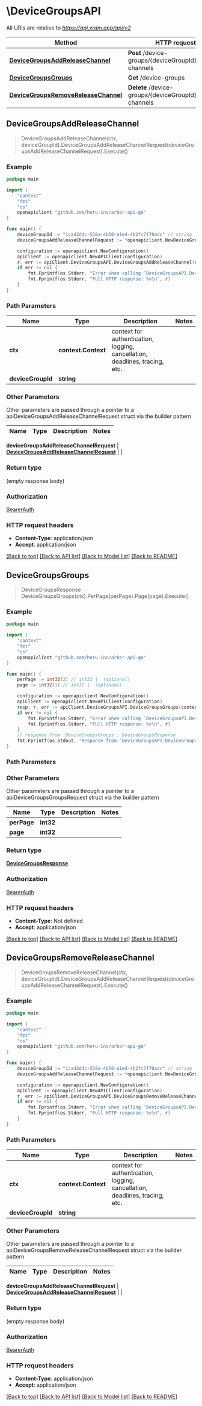 # \DeviceGroupsAPI

All URIs are relative to *https://api.xrdm.app/api/v2*

Method | HTTP request | Description
------------- | ------------- | -------------
[**DeviceGroupsAddReleaseChannel**](DeviceGroupsAPI.md#DeviceGroupsAddReleaseChannel) | **Post** /device-groups/{deviceGroupId}/release-channels | 
[**DeviceGroupsGroups**](DeviceGroupsAPI.md#DeviceGroupsGroups) | **Get** /device-groups | 
[**DeviceGroupsRemoveReleaseChannel**](DeviceGroupsAPI.md#DeviceGroupsRemoveReleaseChannel) | **Delete** /device-groups/{deviceGroupId}/release-channels | 



## DeviceGroupsAddReleaseChannel

> DeviceGroupsAddReleaseChannel(ctx, deviceGroupId).DeviceGroupsAddReleaseChannelRequest(deviceGroupsAddReleaseChannelRequest).Execute()





### Example

```go
package main

import (
	"context"
	"fmt"
	"os"
	openapiclient "github.com/heru-inc/arbor-api-go"
)

func main() {
	deviceGroupId := "1ca42d4c-558a-4b50-a1e4-4b2fc7f70adc" // string | 
	deviceGroupsAddReleaseChannelRequest := *openapiclient.NewDeviceGroupsAddReleaseChannelRequest("9d6a9043-e469-4239-9cc5-147fb20905d9") // DeviceGroupsAddReleaseChannelRequest | 

	configuration := openapiclient.NewConfiguration()
	apiClient := openapiclient.NewAPIClient(configuration)
	r, err := apiClient.DeviceGroupsAPI.DeviceGroupsAddReleaseChannel(context.Background(), deviceGroupId).DeviceGroupsAddReleaseChannelRequest(deviceGroupsAddReleaseChannelRequest).Execute()
	if err != nil {
		fmt.Fprintf(os.Stderr, "Error when calling `DeviceGroupsAPI.DeviceGroupsAddReleaseChannel``: %v\n", err)
		fmt.Fprintf(os.Stderr, "Full HTTP response: %v\n", r)
	}
}
```

### Path Parameters


Name | Type | Description  | Notes
------------- | ------------- | ------------- | -------------
**ctx** | **context.Context** | context for authentication, logging, cancellation, deadlines, tracing, etc.
**deviceGroupId** | **string** |  | 

### Other Parameters

Other parameters are passed through a pointer to a apiDeviceGroupsAddReleaseChannelRequest struct via the builder pattern


Name | Type | Description  | Notes
------------- | ------------- | ------------- | -------------

 **deviceGroupsAddReleaseChannelRequest** | [**DeviceGroupsAddReleaseChannelRequest**](DeviceGroupsAddReleaseChannelRequest.md) |  | 

### Return type

 (empty response body)

### Authorization

[BearerAuth](../README.md#BearerAuth)

### HTTP request headers

- **Content-Type**: application/json
- **Accept**: application/json

[[Back to top]](#) [[Back to API list]](../README.md#documentation-for-api-endpoints)
[[Back to Model list]](../README.md#documentation-for-models)
[[Back to README]](../README.md)


## DeviceGroupsGroups

> DeviceGroupsResponse DeviceGroupsGroups(ctx).PerPage(perPage).Page(page).Execute()





### Example

```go
package main

import (
	"context"
	"fmt"
	"os"
	openapiclient "github.com/heru-inc/arbor-api-go"
)

func main() {
	perPage := int32(2) // int32 |  (optional)
	page := int32(1) // int32 |  (optional)

	configuration := openapiclient.NewConfiguration()
	apiClient := openapiclient.NewAPIClient(configuration)
	resp, r, err := apiClient.DeviceGroupsAPI.DeviceGroupsGroups(context.Background()).PerPage(perPage).Page(page).Execute()
	if err != nil {
		fmt.Fprintf(os.Stderr, "Error when calling `DeviceGroupsAPI.DeviceGroupsGroups``: %v\n", err)
		fmt.Fprintf(os.Stderr, "Full HTTP response: %v\n", r)
	}
	// response from `DeviceGroupsGroups`: DeviceGroupsResponse
	fmt.Fprintf(os.Stdout, "Response from `DeviceGroupsAPI.DeviceGroupsGroups`: %v\n", resp)
}
```

### Path Parameters



### Other Parameters

Other parameters are passed through a pointer to a apiDeviceGroupsGroupsRequest struct via the builder pattern


Name | Type | Description  | Notes
------------- | ------------- | ------------- | -------------
 **perPage** | **int32** |  | 
 **page** | **int32** |  | 

### Return type

[**DeviceGroupsResponse**](DeviceGroupsResponse.md)

### Authorization

[BearerAuth](../README.md#BearerAuth)

### HTTP request headers

- **Content-Type**: Not defined
- **Accept**: application/json

[[Back to top]](#) [[Back to API list]](../README.md#documentation-for-api-endpoints)
[[Back to Model list]](../README.md#documentation-for-models)
[[Back to README]](../README.md)


## DeviceGroupsRemoveReleaseChannel

> DeviceGroupsRemoveReleaseChannel(ctx, deviceGroupId).DeviceGroupsAddReleaseChannelRequest(deviceGroupsAddReleaseChannelRequest).Execute()





### Example

```go
package main

import (
	"context"
	"fmt"
	"os"
	openapiclient "github.com/heru-inc/arbor-api-go"
)

func main() {
	deviceGroupId := "1ca42d4c-558a-4b50-a1e4-4b2fc7f70adc" // string | 
	deviceGroupsAddReleaseChannelRequest := *openapiclient.NewDeviceGroupsAddReleaseChannelRequest("9d6a9043-e469-4239-9cc5-147fb20905d9") // DeviceGroupsAddReleaseChannelRequest | 

	configuration := openapiclient.NewConfiguration()
	apiClient := openapiclient.NewAPIClient(configuration)
	r, err := apiClient.DeviceGroupsAPI.DeviceGroupsRemoveReleaseChannel(context.Background(), deviceGroupId).DeviceGroupsAddReleaseChannelRequest(deviceGroupsAddReleaseChannelRequest).Execute()
	if err != nil {
		fmt.Fprintf(os.Stderr, "Error when calling `DeviceGroupsAPI.DeviceGroupsRemoveReleaseChannel``: %v\n", err)
		fmt.Fprintf(os.Stderr, "Full HTTP response: %v\n", r)
	}
}
```

### Path Parameters


Name | Type | Description  | Notes
------------- | ------------- | ------------- | -------------
**ctx** | **context.Context** | context for authentication, logging, cancellation, deadlines, tracing, etc.
**deviceGroupId** | **string** |  | 

### Other Parameters

Other parameters are passed through a pointer to a apiDeviceGroupsRemoveReleaseChannelRequest struct via the builder pattern


Name | Type | Description  | Notes
------------- | ------------- | ------------- | -------------

 **deviceGroupsAddReleaseChannelRequest** | [**DeviceGroupsAddReleaseChannelRequest**](DeviceGroupsAddReleaseChannelRequest.md) |  | 

### Return type

 (empty response body)

### Authorization

[BearerAuth](../README.md#BearerAuth)

### HTTP request headers

- **Content-Type**: application/json
- **Accept**: application/json

[[Back to top]](#) [[Back to API list]](../README.md#documentation-for-api-endpoints)
[[Back to Model list]](../README.md#documentation-for-models)
[[Back to README]](../README.md)

